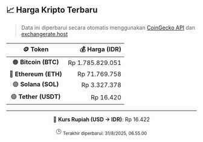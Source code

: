 

<!-- HARGA_KRIPTO -->
## 📈 Harga Kripto Terbaru

> Data ini diperbarui secara otomatis menggunakan [CoinGecko API](https://www.coingecko.com/) dan [exchangerate.host](https://exchangerate.host/)

<div align="center">

| 🪙 Token | 💰 Harga (IDR) |
|:------:|---------------:|
| 🟠 **Bitcoin (BTC)**   | Rp 1.785.829.051 |
| 🔵 **Ethereum (ETH)**  | Rp 71.769.758 |
| 🟣 **Solana (SOL)**    | Rp 3.327.378 |
| 🟢 **Tether (USDT)**   | Rp 16.420 |

---

💱 **Kurs Rupiah (USD → IDR)**: Rp 16.422

🕒 <sub>Terakhir diperbarui: 31/8/2025, 06.55.00</sub>

</div>
<!-- /HARGA_KRIPTO -->